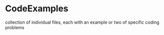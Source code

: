 # CodeExamples
collection of individual files, each with an example or two of specific coding problems
